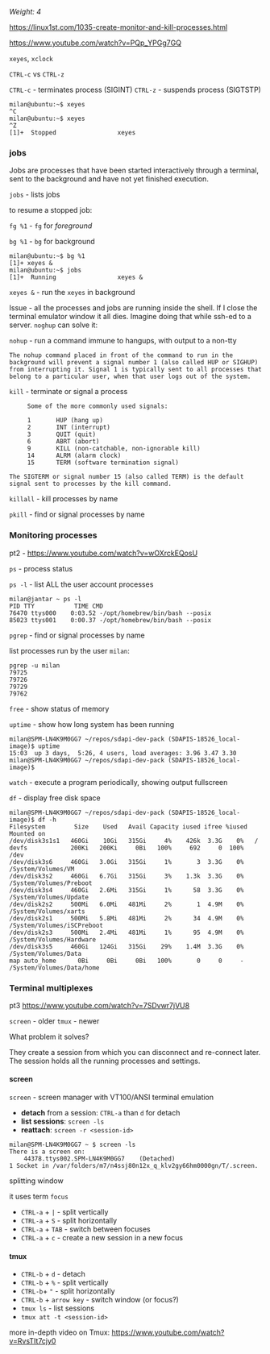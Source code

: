 _Weight: 4_

https://linux1st.com/1035-create-monitor-and-kill-processes.html

https://www.youtube.com/watch?v=PQp_YPGg7GQ

`xeyes`, `xclock`

`CTRL-c` vs `CTRL-z`

`CTRL-c` - terminates process (SIGINT)
`CTRL-z` - suspends process (SIGTSTP)

```
milan@ubuntu:~$ xeyes 
^C
milan@ubuntu:~$ xeyes 
^Z
[1]+  Stopped                 xeyes

```

### jobs

Jobs are processes that have been started interactively through a terminal, sent to the background and have not yet finished execution.

`jobs` - lists jobs

to resume a stopped job:

`fg %1` - `fg` for _foreground_

`bg %1` - `bg` for background

```
milan@ubuntu:~$ bg %1
[1]+ xeyes &
milan@ubuntu:~$ jobs
[1]+  Running                 xeyes &
```

`xeyes &` - run the `xeyes` in background

Issue - all the processes and jobs are running inside the shell. If I close the terminal emulator window it all dies. Imagine doing that while ssh-ed to a server. `noghup` can solve it:


`nohup` - run a command immune to hangups, with output to a non-tty

```
The nohup command placed in front of the command to run in the background will prevent a signal number 1 (also called HUP or SIGHUP) from interrupting it. Signal 1 is typically sent to all processes that belong to a particular user, when that user logs out of the system.
```


`kill` - terminate or signal a process

```
     Some of the more commonly used signals:

     1       HUP (hang up)
     2       INT (interrupt)
     3       QUIT (quit)
     6       ABRT (abort)
     9       KILL (non-catchable, non-ignorable kill)
     14      ALRM (alarm clock)
     15      TERM (software termination signal)
```

```
The SIGTERM or signal number 15 (also called TERM) is the default signal sent to processes by the kill command.
```


`killall` - kill processes by name

`pkill` - find or signal processes by name


### Monitoring processes

pt2 - https://www.youtube.com/watch?v=wOXrckEQosU


`ps` - process status

`ps -l` - list ALL the user account processes
```
milan@jantar ~ ps -l
PID TTY           TIME CMD
76470 ttys000    0:03.52 -/opt/homebrew/bin/bash --posix
85023 ttys001    0:00.37 -/opt/homebrew/bin/bash --posix
```

`pgrep` - find or signal processes by name

list processes run by the user `milan`: 
```
pgrep -u milan
79725
79726
79729
79762
```

`free` - show status of memory

`uptime` - show how long system has been running

```
milan@SPM-LN4K9M0GG7 ~/repos/sdapi-dev-pack (SDAPIS-18526_local-image)$ uptime
15:03  up 3 days,  5:26, 4 users, load averages: 3.96 3.47 3.30
milan@SPM-LN4K9M0GG7 ~/repos/sdapi-dev-pack (SDAPIS-18526_local-image)$
```


`watch` - execute a program periodically, showing output fullscreen

`df` - display free disk space

```
milan@SPM-LN4K9M0GG7 ~/repos/sdapi-dev-pack (SDAPIS-18526_local-image)$ df -h
Filesystem        Size    Used   Avail Capacity iused ifree %iused  Mounted on
/dev/disk3s1s1   460Gi    10Gi   315Gi     4%    426k  3.3G    0%   /
devfs            200Ki   200Ki     0Bi   100%     692     0  100%   /dev
/dev/disk3s6     460Gi   3.0Gi   315Gi     1%       3  3.3G    0%   /System/Volumes/VM
/dev/disk3s2     460Gi   6.7Gi   315Gi     3%    1.3k  3.3G    0%   /System/Volumes/Preboot
/dev/disk3s4     460Gi   2.6Mi   315Gi     1%      58  3.3G    0%   /System/Volumes/Update
/dev/disk2s2     500Mi   6.0Mi   481Mi     2%       1  4.9M    0%   /System/Volumes/xarts
/dev/disk2s1     500Mi   5.8Mi   481Mi     2%      34  4.9M    0%   /System/Volumes/iSCPreboot
/dev/disk2s3     500Mi   2.4Mi   481Mi     1%      95  4.9M    0%   /System/Volumes/Hardware
/dev/disk3s5     460Gi   124Gi   315Gi    29%    1.4M  3.3G    0%   /System/Volumes/Data
map auto_home      0Bi     0Bi     0Bi   100%       0     0     -   /System/Volumes/Data/home
```

### Terminal multiplexes

pt3 https://www.youtube.com/watch?v=7SDvwr7jVU8

`screen` - older
 `tmux` - newer

What problem it solves?

They create a session from which you can disconnect and re-connect later. The session holds all the running processes and settings.


#### screen

`screen` - screen manager with VT100/ANSI terminal emulation

- **detach** from a session: `CTRL-a` than `d` for detach
- **list sessions**: `screen -ls`
- **reattach**: `screen -r <session-id>`

```
milan@SPM-LN4K9M0GG7 ~ $ screen -ls
There is a screen on:
	44378.ttys002.SPM-LN4K9M0GG7	(Detached)
1 Socket in /var/folders/m7/n4ssj80n12x_q_klv2gy66hm0000gn/T/.screen.
```

splitting window

it uses term `focus`

- `CTRL-a` + `|` - split vertically
- `CTRL-a` + `S` - split horizontally
- `CTRL-a` + `TAB` - switch between focuses
- `CTRL-a` + `c` - create a new session in a new focus

#### tmux


- `CTRL-b` + `d` - detach
- `CTRL-b` + `%` - split vertically
- `CTRL-b`+ `"` - split horizontally
- `CTRL-b` + `arrow key` - switch window (or focus?)
- `tmux ls` - list sessions
- `tmux att -t <session-id>`

more in-depth video on Tmux: https://www.youtube.com/watch?v=RvsTIt7cjy0

